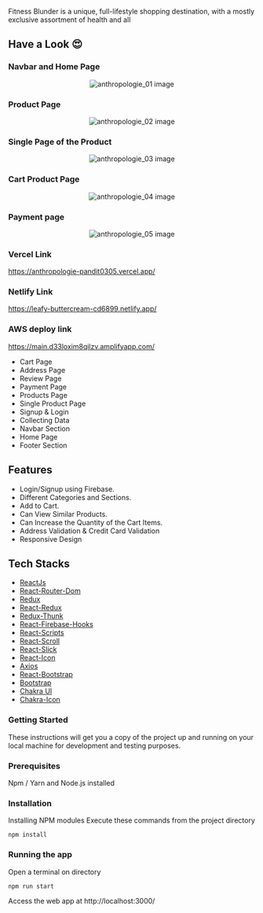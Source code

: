 Fitness Blunder  is a unique, full-lifestyle shopping destination, with a mostly exclusive assortment of health and all

## Have a Look 😍
### Navbar and Home Page
<p align="center">
  <img src="./public/anthropologie_01.png" alt='anthropologie_01 image' align="center" />
</p>

### Product Page
<p align="center">
  <img src="./public/anthropologie_02.png" alt='anthropologie_02 image' align="center" />
</p>

### Single Page of the Product
<p align="center">
  <img src="./public/anthropologie_03.png" alt='anthropologie_03 image' align="center" />
</p>

### Cart Product Page
<p align="center">
  <img src="./public/anthropologie_04.png" alt='anthropologie_04 image' align="center" />
</p>

### Payment page
<p align="center">
  <img src="./public/anthropologie_05.png" alt='anthropologie_05 image' align="center" />
</p>

### Vercel Link 
https://anthropologie-pandit0305.vercel.app/

### Netlify   Link
https://leafy-buttercream-cd6899.netlify.app/

### AWS deploy link
https://main.d33loxim8qilzv.amplifyapp.com/

 
*  Cart Page 
*  Address Page 
*  Review Page 
*  Payment Page
*  Products Page
*  Single Product Page
*  Signup & Login
*  Collecting Data
*  Navbar Section
*  Home Page
*  Footer Section

## Features
*  Login/Signup using Firebase.
*  Different Categories and Sections.
*  Add to Cart.
*  Can View Similar Products.
*  Can Increase the Quantity of the Cart Items.
*  Address Validation & Credit Card Validation
*  Responsive Design

## Tech Stacks

* [ReactJs](https://reactjs.org/)
* [React-Router-Dom](https://www.npmjs.com/package/react-router-dom)
* [Redux](https://www.npmjs.com/package/redux)
* [React-Redux](https://www.npmjs.com/package/react-redux)
* [Redux-Thunk](https://www.npmjs.com/package/redux-thunk)
* [React-Firebase-Hooks](https://www.npmjs.com/package/react-firebase-hooks)
* [React-Scripts](https://www.npmjs.com/package/react-scripts)
* [React-Scroll](https://www.npmjs.com/package/react-scroll)
* [React-Slick](https://www.npmjs.com/package/react-slick)
* [React-Icon](https://www.npmjs.com/package/react-icons)
* [Axios](https://www.npmjs.com/package/axios)
* [React-Bootstrap](https://www.npmjs.com/package/react-bootstrap)
* [Bootstrap](https://www.npmjs.com/package/bootstrap)
* [Chakra UI](https://chakra-ui.com/getting-started)
* [Chakra-Icon](https://chakra-ui.com/docs/components/icon)

### Getting Started

These instructions will get you a copy of the project up and running on your local machine for development and testing purposes.

### Prerequisites

Npm / Yarn and Node.js installed

### Installation

Installing NPM modules
Execute these commands from the project directory

```
npm install
```

### Running the app

Open a terminal on directory

```
npm run start
```

Access the web app at http://localhost:3000/
